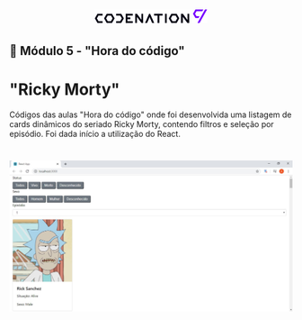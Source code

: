 <h1 align="center">
    <img
    title="#logo-codenation"
    src="./src/assets/images/codenation.png"
    width="200px"
    />
</h1>

## 📝 Módulo 5 - "Hora do código"
# "Ricky Morty"
Códigos das aulas "Hora do código" onde foi desenvolvida uma listagem de cards dinâmicos
do seriado Ricky Morty, contendo filtros e seleção por episódio. Foi dada início a utilização
do React.

<h1 align="center">
    <img
    title="#logo-codenation"
    src="./src/assets/images/preview.jpg"
    />
</h1>